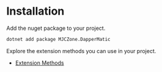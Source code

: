 # Installation

Add the nuget package to your project.

```sh
dotnet add package MJCZone.DapperMatic
```

Explore the extension methods you can use in your project.

- [Extension Methods](#/usage/extension-methods)
